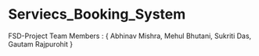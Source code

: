 # Serviecs_Booking_System
FSD-Project
Team Members : {
    Abhinav Mishra, Mehul Bhutani, Sukriti Das, Gautam Rajpurohit
}
